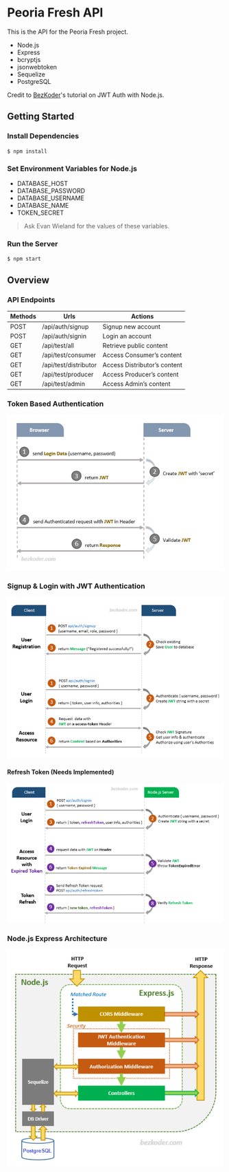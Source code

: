 # Peoria Fresh API

This is the API for the Peoria Fresh project.

* Node.js
* Express
* bcryptjs
* jsonwebtoken
* Sequelize
* PostgreSQL

Credit to [BezKoder](https://github.com/bezkoder/node-js-jwt-authentication-postgresql)'s tutorial on JWT Auth with
Node.js.

## Getting Started

### Install Dependencies

```
$ npm install
```

### Set Environment Variables for Node.js

* DATABASE_HOST
* DATABASE_PASSWORD
* DATABASE_USERNAME
* DATABASE_NAME
* TOKEN_SECRET

> Ask Evan Wieland for the values of these variables.

### Run the Server

```
$ npm start
```

## Overview

### API Endpoints

| Methods | Urls                  | Actions                     |
|---------|-----------------------|-----------------------------|
| POST    | /api/auth/signup      | Signup new account          |
| POST    | /api/auth/signin      | Login an account            |
| GET     | /api/test/all         | Retrieve public content     |
| GET     | /api/test/consumer    | Access Consumer’s content   |
| GET     | /api/test/distributor | Access Distributor’s content |
| GET     | /api/test/producer    | Access Producer’s content   |
| GET     | /api/test/admin       | Access Admin’s content      |

### Token Based Authentication

<img src="./assets/in-depth-introduction-jwt-token-based-authentication.png" alt="Token Based Authentication"/>

### Signup & Login with JWT Authentication

<img src="./assets/node-js-jwt-authentication-postgresql-flow.png" alt="Flow for Signup & Login with JWT Authentication"/>

#### Refresh Token (Needs Implemented)

<img src="./assets/jwt-refresh-token-node-js-example-flow.png" alt="Refresh Token"/>

### Node.js Express Architecture

<img src="./assets/node-js-jwt-authentication-postgresql-architecture.png" alt="Node.js Express Architecture"/>